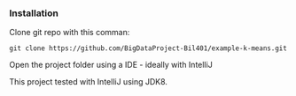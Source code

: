 ### Installation

Clone git repo with this comman:
```
git clone https://github.com/BigDataProject-Bil401/example-k-means.git
```

Open the project folder using a IDE - ideally with IntelliJ

This project tested with IntelliJ using JDK8.
